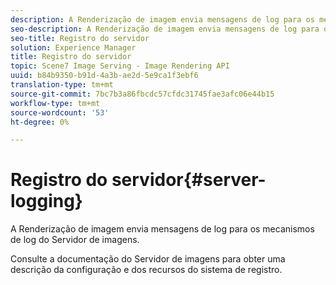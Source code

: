 ```yaml
---
description: A Renderização de imagem envia mensagens de log para os mecanismos de log do Servidor de imagens.
seo-description: A Renderização de imagem envia mensagens de log para os mecanismos de log do Servidor de imagens.
seo-title: Registro do servidor
solution: Experience Manager
title: Registro do servidor
topic: Scene7 Image Serving - Image Rendering API
uuid: b84b9350-b91d-4a3b-ae2d-5e9ca1f3ebf6
translation-type: tm+mt
source-git-commit: 7bc7b3a86fbcdc57cfdc31745fae3afc06e44b15
workflow-type: tm+mt
source-wordcount: '53'
ht-degree: 0%

---
```



# Registro do servidor{#server-logging}

A Renderização de imagem envia mensagens de log para os mecanismos de log do Servidor de imagens.

Consulte a documentação do Servidor de imagens para obter uma descrição da configuração e dos recursos do sistema de registro.
